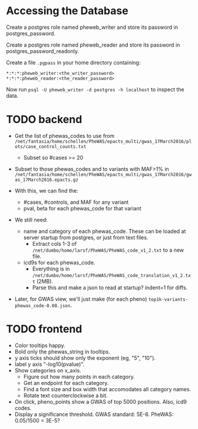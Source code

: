 Accessing the Database
======================

Create a postgres role named pheweb_writer and store its password in postgres_password.

Create a postgres role named pheweb_reader and store its password in postgres_password_readonly.

Create a file `.pgpass` in your home directory containing:

    *:*:*:pheweb_writer:<the_writer_password>
    *:*:*:pheweb_reader:<the_reader_password>

Now run `psql -U pheweb_writer -d postgres -h localhost` to inspect the data.


TODO backend
============

- Get the list of phewas_codes to use from `/net/fantasia/home/schellen/PheWAS/epacts_multi/gwas_17March2016/plots/case_control_counts.txt`
    - Subset so #cases >= 20

- Subset to those phewas_codes and to variants with MAF>1% in `/net/fantasia/home/schellen/PheWAS/epacts_multi/gwas_17March2016/gwas_17March2016.epacts.gz`

- With this, we can find the:
    - #cases, #controls, and MAF for any variant
    - pval, beta for each phewas_code for that variant

- We still need:
    - name and category of each phewas_code.  These can be loaded at server startup from postgres, or just from text files.
        - Extract cols 1-3 of `/net/dumbo/home/larsf/PheWAS/PheWAS_code_v1_2.txt` to a new file.
    - icd9s for each phewas_code.
        - Everything is in `/net/dumbo/home/larsf/PheWAS/PheWAS_code_translation_v1_2.txt` (2MB).
        - Parse this and make a json to read at startup? indent=1 for diffs.

- Later, for GWAS view, we'll just make (for each pheno) `top1k-variants-phewas_code-0.08.json`.


TODO frontend
=============
- Color tooltips happy.
- Bold only the phewas_string in tooltips.
- y axis ticks should show only the exponent (eg, "5", "10").
- label y axis "-log10(pvalue)".
- Show categories on x_axis.
    - Figure out how many points in each category.
    - Get an endpoint for each category.
    - Find a font size and box width that accomodates all category names.
    - Rotate text counterclockwise a bit.
- On click, pheno_points show a GWAS of top 5000 positions. Also, icd9 codes.
- Display a significance threshold.  GWAS standard: 5E-8.  PheWAS: 0.05/1500 = 3E-5?
